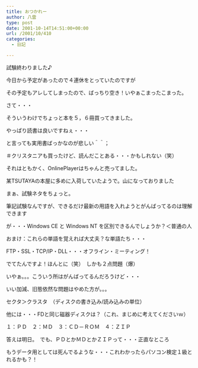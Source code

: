 ```yaml
---
title: おつかれー
author: 八雲
type: post
date: 2001-10-14T14:51:00+00:00
url: /2001/10/410
categories:
  - 日記

---
```

試験終わりました♪

今日から予定があったので４連休をとっていたのですが
  
その予定もアレしてしまったので、ばっちり空き！いやぁこまったこまった。

さて・・・
  
そういうわけでちょっと本を５，６冊買ってきました。
  
やっぱり読書は良いですねぇ・・・
  
と言っても実用書ばっかなのが悲しい＾＾；　
  
＃クリスタニアも買ったけど、読んだことある・・・かもしれない（笑）
  
それはともかく、OnlinePlayerはちゃんと売ってました。
  
某TSUTAYAの本屋に多めに入荷していたようで。山になっておりました
  
まぁ、試験ネタをちょっと。
  
筆記試験なんですが、できるだけ最新の用語を入れようとがんばってるのは理解できます
  
が・・・Windows CE と Windows NT を区別できるんでしょうか？＜普通の人

おまけ：これらの単語を覚えれば大丈夫？な単語たち・・・
  
FTP・SSL・TCP/IP・DLL・・・オフライン・ミーティング！
  
でてたんですよ！ほんとに（笑）　しかも２点問題（爆）
  
いやぁ。。。こういう所はがんばってるんだろうけど・・・
  
いい加減、旧態依然な問題はやめた方が。。。
  
セクタ＞クラスタ　（ディスクの書き込み/読み込みの単位）

他には・・・FDと同じ磁器ディスクは？（これ、まじめに考えてくださいｗ）
  
１：ＰＤ　２：ＭＤ　３：ＣＤ－ＲＯＭ　４：ＺＩＰ

答えは明日。　でも、ＰＤとかＭＤとかＺＩＰって・・・正直なところ
  
もうデータ用としては死んでるような・・・これわかったらパソコン検定１級とれるかも？！